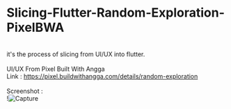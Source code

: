 # Slicing-Flutter-Random-Exploration-PixelBWA
<br />it's the process of slicing from UI/UX into flutter.
<br /><br />UI/UX From Pixel Built With Angga
<br />Link : https://pixel.buildwithangga.com/details/random-exploration
<br /><br />Screenshot : 
<br />!![Capture](https://user-images.githubusercontent.com/66621940/124636116-5ebe3200-deb2-11eb-9619-7ec6890885d3.PNG)
